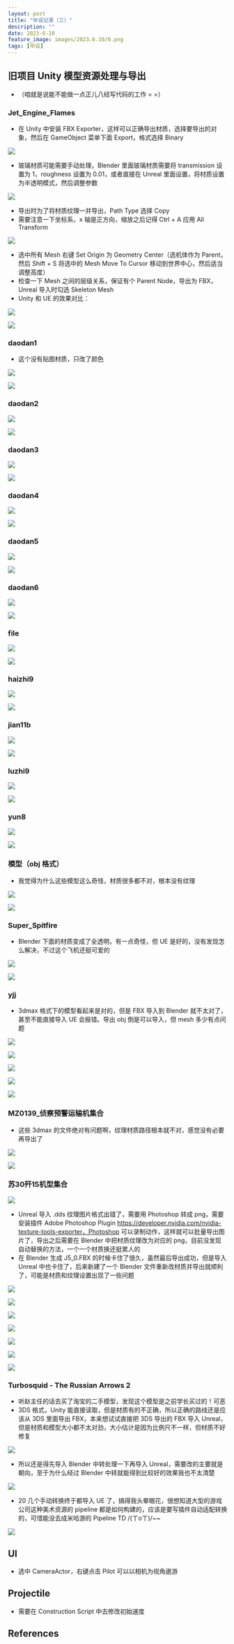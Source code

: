 ```yaml
---
layout: post
title: "毕设记录（三）"
description: ""
date: 2023-6-10
feature_image: images/2023.6.10/0.png
tags: [毕设]
---
```


<!--more-->

## 旧项目 Unity 模型资源处理与导出

- （咱就是说能不能做一点正儿八经写代码的工作 = =）

### Jet_Engine_Flames

- 在 Unity 中安装 FBX Exporter，这样可以正确导出材质，选择要导出的对象，然后在 GameObject 菜单下面 Export，格式选择 Binary

![](../images/2023.6.10/1.png)

- 玻璃材质可能需要手动处理，Blender 里面玻璃材质需要将 transmission 设置为 1，roughness 设置为 0.01，或者直接在 Unreal 里面设置，将材质设置为半透明模式，然后调整参数

![](../images/2023.6.10/2.png)

- 导出时为了将材质纹理一并导出，Path Type 选择 Copy
- 需要注意一下坐标系，x 轴是正方向，缩放之后记得 Ctrl + A 应用 All Transform

![](../images/2023.6.10/0.png)

- 选中所有 Mesh 右键 Set Origin 为 Geometry Center（选机体作为 Parent，然后 Shift + S 将选中的 Mesh Move To Cursor 移动到世界中心，然后适当调整高度）
- 检查一下 Mesh 之间的层级关系，保证有个 Parent Node，导出为 FBX，Unreal 导入时勾选 Skeleton Mesh
- Unity 和 UE 的效果对比：

![](../images/2023.6.10/4.png)

![](../images/2023.6.10/3.png)

### daodan1

- 这个没有贴图材质，只改了颜色

![](../images/2023.6.10/5.png)

![](../images/2023.6.10/6.png)

### daodan2

![](../images/2023.6.10/7.png)

![](../images/2023.6.10/8.png)

### daodan3

![](../images/2023.6.10/9.png)

![](../images/2023.6.10/10.png)

### daodan4

![](../images/2023.6.10/11.png)

![](../images/2023.6.10/12.png)

### daodan5

![](../images/2023.6.10/13.png)

![](../images/2023.6.10/14.png)

### daodan6

![](../images/2023.6.10/15.png)

![](../images/2023.6.10/16.png)

### file

![](../images/2023.6.10/17.png)

![](../images/2023.6.10/18.png)

### haizhi9

![](../images/2023.6.10/19.png)

![](../images/2023.6.10/20.png)

### jian11b

![](../images/2023.6.10/21.png)

![](../images/2023.6.10/22.png)

### luzhi9

![](../images/2023.6.10/23.png)

![](../images/2023.6.10/24.png)

### yun8

![](../images/2023.6.10/25.png)

![](../images/2023.6.10/26.png)

### 模型（obj 格式）

- 我觉得为什么这些模型这么奇怪，材质很多都不对，根本没有纹理

![](../images/2023.6.10/27.png)

![](../images/2023.6.10/28.png)

### Super_Spitfire

- Blender 下面的材质变成了全透明，有一点奇怪，但 UE 是好的，没有发现怎么解决，不过这个飞机还挺可爱的

![](../images/2023.6.10/36.png)

![](../images/2023.6.10/37.png)

### yjj

- 3dmax 格式下的模型看起来是对的，但是 FBX 导入到 Blender 就不太对了，甚至不能直接导入 UE 会报错。导出 obj 倒是可以导入，但 mesh 多少有点问题

![](../images/2023.6.10/30.png)

![](../images/2023.6.10/29.png)

![](../images/2023.6.10/31.png)

![](../images/2023.6.10/32.png)

![](../images/2023.6.10/33.png)

### MZ0139_侦察预警运输机集合

- 这些 3dmax 的文件绝对有问题啊，纹理材质路径根本就不对，感觉没有必要再导出了

![](../images/2023.6.10/34.png)

![](../images/2023.6.10/35.png)

### 苏30歼15机型集合

![](../images/2023.6.10/38.png)

- Unreal 导入 .dds 纹理图片格式出错了，需要用 Photoshop 转成 png，需要安装插件 Adobe Photoshop Plugin https://developer.nvidia.com/nvidia-texture-tools-exporter，Photoshop 可以录制动作，这样就可以批量导出图片了，导出之后需要在 Blender 中把材质纹理改为对应的 png，目前没发现自动替换的方法，一个一个材质换还挺累人的
- 在 Blender 生成 J5_0.FBX 的时候卡住了很久，虽然最后导出成功，但是导入 Unreal 中也卡住了，后来新建了一个 Blender 文件重新改材质并导出就顺利了，可能是材质和纹理设置出现了一些问题

![](../images/2023.6.10/39.png)

![](../images/2023.6.10/40.png)

![](../images/2023.6.10/41.png)

![](../images/2023.6.10/42.png)

![](../images/2023.6.10/43.png)

![](../images/2023.6.10/44.png)

![](../images/2023.6.10/45.png)


### Turbosquid - The Russian Arrows 2

- 听赵主任的话去买了淘宝的二手模型，发现这个模型是之前学长买过的！可恶
- 3DS 格式，Unity 能直接读取，但是材质有的不正确，所以正确的路线还是应该从 3DS 里面导出 FBX，本来想试试直接把 3DS 导出的 FBX 导入 Unreal，但是材质和模型大小都不太对劲，大小估计是因为比例尺不一样，但材质不好修复

![](../images/2023.6.10/46.png)

- 所以还是得先导入 Blender 中转处理一下再导入 Unreal，需要改的主要就是朝向，至于为什么经过 Blender 中转就能得到比较好的效果我也不太清楚

![](../images/2023.6.10/47.png)

- 20 几个手动转换终于都导入 UE 了，搞得我头晕眼花，很想知道大型的游戏公司这种美术资源的 pipeline 都是如何构建的，应该是要写插件自动适配转换的，可惜能没去成米哈游的 Pipeline TD /(ㄒoㄒ)/~~

![](../images/2023.6.10/48.png)

## UI

- 选中 CameraActor，右键点击 Pilot 可以以相机为视角遨游

## Projectile

- 需要在 Construction Script 中去修改初始速度







## References

